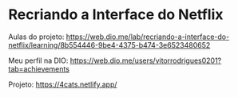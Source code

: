 # Recriando a Interface do Netflix

Aulas do projeto: https://web.dio.me/lab/recriando-a-interface-do-netflix/learning/8b554446-9be4-4375-b474-3e6523480652

Meu perfil na DIO: https://web.dio.me/users/vitorrodrigues0201?tab=achievements


Projeto: https://4cats.netlify.app/

